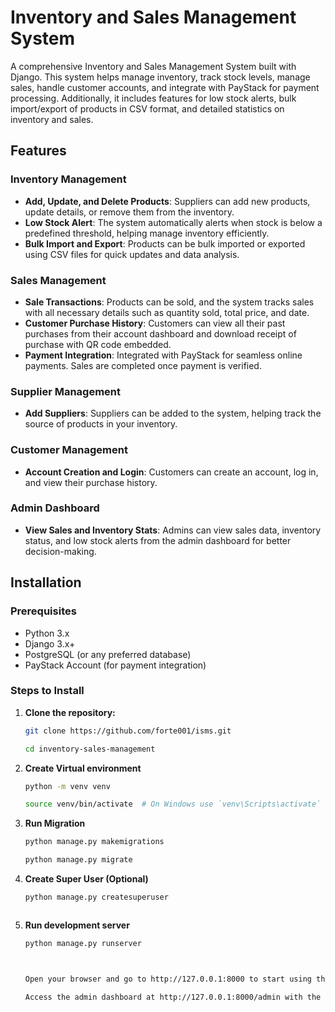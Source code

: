 # Inventory and Sales Management System

A comprehensive Inventory and Sales Management System built with Django. This system helps manage inventory, track stock levels, manage sales, handle customer accounts, and integrate with PayStack for payment processing. Additionally, it includes features for low stock alerts, bulk import/export of products in CSV format, and detailed statistics on inventory and sales.

## Features

### Inventory Management
- **Add, Update, and Delete Products**: Suppliers can add new products, update details, or remove them from the inventory.
- **Low Stock Alert**: The system automatically alerts when stock is below a predefined threshold, helping manage inventory efficiently.
- **Bulk Import and Export**: Products can be bulk imported or exported using CSV files for quick updates and data analysis.

### Sales Management
- **Sale Transactions**: Products can be sold, and the system tracks sales with all necessary details such as quantity sold, total price, and date.
- **Customer Purchase History**: Customers can view all their past purchases from their account dashboard and download receipt of purchase with QR code embedded.
- **Payment Integration**: Integrated with PayStack for seamless online payments. Sales are completed once payment is verified.
  
### Supplier Management
- **Add Suppliers**: Suppliers can be added to the system, helping track the source of products in your inventory.

### Customer Management
- **Account Creation and Login**: Customers can create an account, log in, and view their purchase history.
  
### Admin Dashboard
- **View Sales and Inventory Stats**: Admins can view sales data, inventory status, and low stock alerts from the admin dashboard for better decision-making.


## Installation

### Prerequisites
- Python 3.x
- Django 3.x+
- PostgreSQL (or any preferred database)
- PayStack Account (for payment integration)

### Steps to Install

1. **Clone the repository:**

   ```bash
   git clone https://github.com/forte001/isms.git

   cd inventory-sales-management


2. **Create Virtual environment**

    ```bash
    python -m venv venv

    source venv/bin/activate  # On Windows use `venv\Scripts\activate`

3. **Run Migration**

    ```bash
   python manage.py makemigrations

   python manage.py migrate

4. **Create Super User (Optional)**

    ```bash
    python manage.py createsuperuser



5. **Run development server**

    ```bash
    python manage.py runserver



    Open your browser and go to http://127.0.0.1:8000 to start using the system.

    Access the admin dashboard at http://127.0.0.1:8000/admin with the superuser account.

